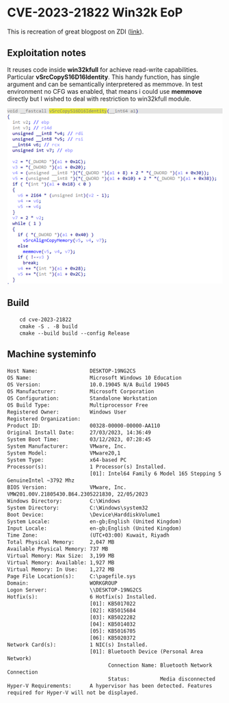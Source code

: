 # CVE-2023-21822 Win32k EoP

This is recreation of great blogpost on ZDI ([link](https://www.thezdi.com/blog/2023/8/1/exploiting-a-flaw-in-bitmap-handling-in-windows-user-mode-printer-drivers)).

## Exploitation notes

It reuses code inside **win32kfull** for achieve read-write capabilities. Particular **vSrcCopyS16D16Identity**. This handy function, has single argument and can be semantically interpretered as memmove. In test environment no CFG was enabled, that means i could use **memmove** directly but I wished to deal with restriction to win32kfull module.

![vSrcCopyS16D16Identity](img/handyfunc.png)

## Build

```shell
    cd cve-2023-21822
    cmake -S . -B build
    cmake --build build --config Release
```

## Machine systeminfo

```shell
Host Name:                 DESKTOP-19NG2CS
OS Name:                   Microsoft Windows 10 Education
OS Version:                10.0.19045 N/A Build 19045
OS Manufacturer:           Microsoft Corporation
OS Configuration:          Standalone Workstation
OS Build Type:             Multiprocessor Free
Registered Owner:          Windows User
Registered Organization:
Product ID:                00328-00000-00000-AA110
Original Install Date:     27/03/2023, 14:36:49
System Boot Time:          03/12/2023, 07:28:45
System Manufacturer:       VMware, Inc.
System Model:              VMware20,1
System Type:               x64-based PC
Processor(s):              1 Processor(s) Installed.
                           [01]: Intel64 Family 6 Model 165 Stepping 5 GenuineIntel ~3792 Mhz
BIOS Version:              VMware, Inc. VMW201.00V.21805430.B64.2305221830, 22/05/2023
Windows Directory:         C:\Windows
System Directory:          C:\Windows\system32
Boot Device:               \Device\HarddiskVolume1
System Locale:             en-gb;English (United Kingdom)
Input Locale:              en-gb;English (United Kingdom)
Time Zone:                 (UTC+03:00) Kuwait, Riyadh
Total Physical Memory:     2,047 MB
Available Physical Memory: 737 MB
Virtual Memory: Max Size:  3,199 MB
Virtual Memory: Available: 1,927 MB
Virtual Memory: In Use:    1,272 MB
Page File Location(s):     C:\pagefile.sys
Domain:                    WORKGROUP
Logon Server:              \\DESKTOP-19NG2CS
Hotfix(s):                 6 Hotfix(s) Installed.
                           [01]: KB5017022
                           [02]: KB5015684
                           [03]: KB5022282
                           [04]: KB5014032
                           [05]: KB5016705
                           [06]: KB5020372
Network Card(s):           1 NIC(s) Installed.
                           [01]: Bluetooth Device (Personal Area Network)
                                 Connection Name: Bluetooth Network Connection
                                 Status:          Media disconnected
Hyper-V Requirements:      A hypervisor has been detected. Features required for Hyper-V will not be displayed.
```
